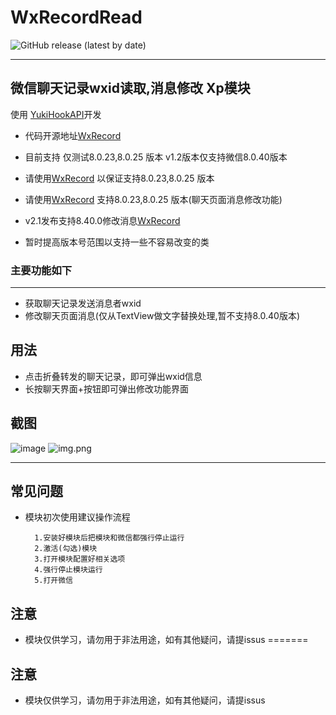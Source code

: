 # WxRecordRead
<img alt="GitHub release (latest by date)" src="https://img.shields.io/github/v/release/Xposed-Modules-Repo/com.coderpwh">


---

## 微信聊天记录wxid读取,消息修改 Xp模块

使用 [YukiHookAPI](https://github.com/fankes/YukiHookAPI)开发
* 代码开源地址[WxRecord](https://github.com/pwh-pwh/wxrecordread)

* 目前支持 仅测试8.0.23,8.0.25 版本 v1.2版本仅支持微信8.0.40版本
* 请使用[WxRecord](https://github.com/pwh-pwh/wxrecordread/releases/tag/v1.1) 以保证支持8.0.23,8.0.25 版本
* 请使用[WxRecord](https://github.com/pwh-pwh/wxrecordread/releases/tag/v2.0) 支持8.0.23,8.0.25 版本(聊天页面消息修改功能)
* v2.1发布支持8.40.0修改消息[WxRecord](https://github.com/pwh-pwh/wxrecordread/releases/tag/v2.1)
* 暂时提高版本号范围以支持一些不容易改变的类

### 主要功能如下

---

* 获取聊天记录发送消息者wxid
* 修改聊天页面消息(仅从TextView做文字替换处理,暂不支持8.0.40版本)

## 用法

* 点击折叠转发的聊天记录，即可弹出wxid信息
* 长按聊天界面+按钮即可弹出修改功能界面

## 截图

![image](https://pic.rmb.bdstatic.com/bjh/82ea7a148cf2c578346f0999929840bc.jpeg)
![img.png](https://x.imgs.ovh/x/2023/08/27/64ead51897b63.jpg)


---

## 常见问题


* 模块初次使用建议操作流程

        1.安装好模块后把模块和微信都强行停止运行
        2.激活(勾选)模块
        3.打开模块配置好相关选项
        4.强行停止模块运行
        5.打开微信

## 注意

* 模块仅供学习，请勿用于非法用途，如有其他疑问，请提issus
=======

## 注意

* 模块仅供学习，请勿用于非法用途，如有其他疑问，请提issus
